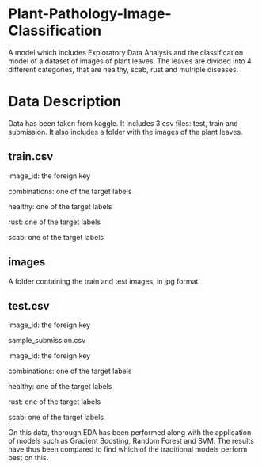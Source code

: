 # Plant-Pathology-Image-Classification
A model which includes Exploratory Data Analysis and the classification model of a dataset of images of plant leaves. The leaves are divided into 4 different categories, that are healthy, scab, rust and mulriple diseases. 

# Data Description
Data has been taken from kaggle. It includes 3 csv files: test, train and submission. It also includes a folder with the images of the plant leaves. 
## train.csv
image_id: the foreign key

combinations: one of the target labels

healthy: one of the target labels

rust: one of the target labels

scab: one of the target labels

## images
A folder containing the train and test images, in jpg format.

## test.csv
image_id: the foreign key

sample_submission.csv

image_id: the foreign key

combinations: one of the target labels

healthy: one of the target labels

rust: one of the target labels

scab: one of the target labels


On this data, thorough EDA has been performed along with the application of models such as Gradient Boosting, Random Forest and SVM. The results have thus been compared to find which of the traditional models perform best on this.
